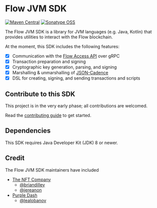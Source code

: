 # Flow JVM SDK

[![Maven Central](https://img.shields.io/maven-central/v/org.onflow/flow-jvm-sdk)](https://search.maven.org/search?q=g:com.nftco%20AND%20a:flow-jvm-sdk) 
[![Sonatype OSS](https://img.shields.io/nexus/s/org.onflow/flow-jvm-sdk?label=snapshot&server=https%3A%2F%2Fs01.oss.sonatype.org%2F)](https://s01.oss.sonatype.org/content/repositories/snapshots/com/nftco/flow-jvm-sdk/)

The Flow JVM SDK is a library for JVM languages (e.g. Java, Kotlin) that provides
utilities to interact with the Flow blockchain.

At the moment, this SDK includes the following features:
- [x] Communication with the [Flow Access API](https://docs.onflow.org/access-api) over gRPC 
- [x] Transaction preparation and signing
- [x] Cryptographic key generation, parsing, and signing
- [x] Marshalling & unmarshalling of [JSON-Cadence](https://docs.onflow.org/cadence/json-cadence-spec/)
- [x] DSL for creating, signing, and sending transactions and scripts

## Contribute to this SDK

This project is in the very early phase; all contributions are welcomed.

Read the [contributing guide](https://github.com/the-nft-company/flow-jvm-sdk/blob/main/CONTRIBUTING.md) to get started.

## Dependencies

This SDK requires Java Developer Kit (JDK) 8 or newer.

## Credit

The Flow JVM SDK maintainers have included
* [The NFT Company](https://nftco.com)
   * [@briandilley](https://github.com/briandilley)  
   * [@jereanon](https://github.com/jereanon) 
* [Purple Dash](https://purpledash.dev)
   * [@lealobanov](https://github.com/lealobanov)
 
     
